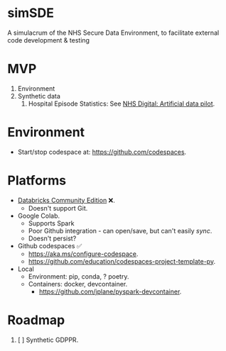 # simSDE
A simulacrum of the NHS Secure Data Environment, to facilitate external code development &amp; testing

# MVP
1. Environment
2. Synthetic data
    1. Hospital Episode Statistics: See [NHS Digital: Artificial data pilot](https://digital.nhs.uk/services/artificial-data). 

# Environment
* Start/stop codespace at: https://github.com/codespaces. 

# Platforms
* [Databricks Community Edition](https://community.cloud.databricks.com/) ❌. 
    * Doesn't support Git. 
* Google Colab. 
    * Supports Spark
    * Poor Github integration - can open/save, but can't easily *sync*. 
    * Doesn't persist?
* Github codespaces ✅  
    * https://aka.ms/configure-codespace. 
    * https://github.com/education/codespaces-project-template-py. 
* Local
    * Environment: pip, conda, ? poetry. 
    * Containers: docker, devcontainer. 
        * https://github.com/jplane/pyspark-devcontainer. 


# Roadmap
1. [ ] Synthetic GDPPR. 

